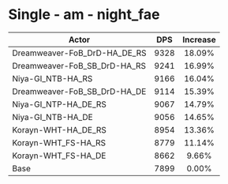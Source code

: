 # Single - am - night_fae
| Actor | DPS | Increase |
|---|:---:|:---:|
|Dreamweaver-FoB_DrD-HA_DE_RS|9328|18.09%|
|Dreamweaver-FoB_SB_DrD-HA_RS|9241|16.99%|
|Niya-GI_NTB-HA_RS|9166|16.04%|
|Dreamweaver-FoB_SB_DrD-HA_DE|9114|15.39%|
|Niya-GI_NTP-HA_DE_RS|9067|14.79%|
|Niya-GI_NTB-HA_DE|9056|14.65%|
|Korayn-WHT-HA_DE_RS|8954|13.36%|
|Korayn-WHT_FS-HA_RS|8779|11.14%|
|Korayn-WHT_FS-HA_DE|8662|9.66%|
|Base|7899|0.00%|
